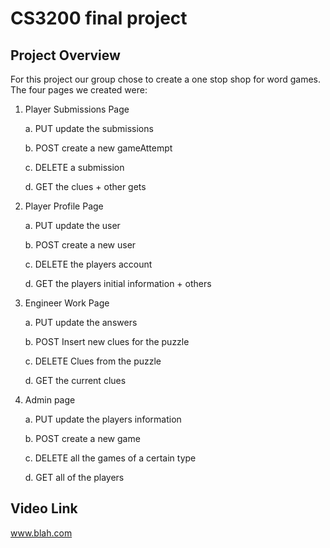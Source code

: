 # CS3200 final project
## Project Overview
For this project our group chose to create a one stop shop for word games. The four pages we created were: 

1. Player Submissions Page
   
    a. PUT update the submissions
    
    b. POST create a new gameAttempt

    c. DELETE a submission

    d. GET the clues + other gets

2. Player Profile Page

    a. PUT update the user

    b. POST create a new user

    c. DELETE the players account

    d. GET the players initial information + others

3. Engineer Work Page

    a. PUT update the answers

    b. POST Insert new clues for the puzzle

    c. DELETE Clues from the puzzle

    d. GET the current clues

4. Admin page

    a. PUT update the players information

    b. POST create a new game

    c. DELETE all the games of a certain type

    d. GET all of the players

## Video Link
<a>www.blah.com</a>



